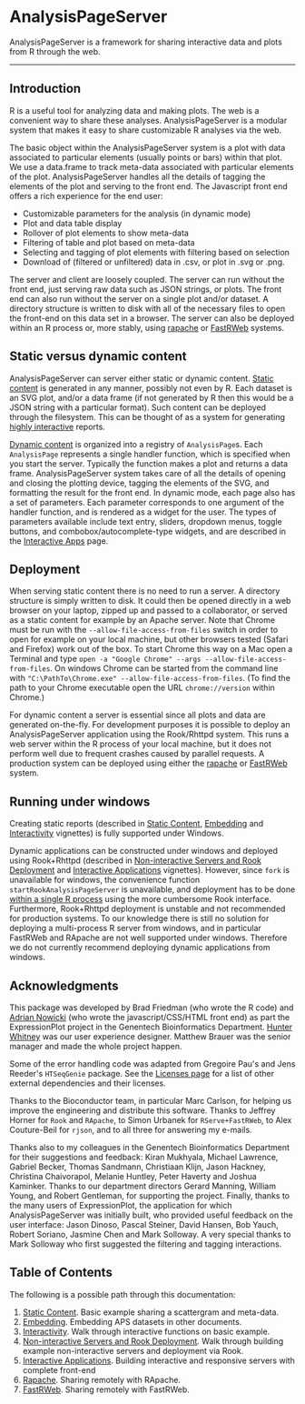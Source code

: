 <!--
%\VignetteEngine{knitr::knitr}
%\VignetteIndexEntry{0. AnalysisPageServer}
-->
<link rel="stylesheet" type="text/css" href="AnalysisPageServer.css">





# AnalysisPageServer

AnalysisPageServer is a framework for sharing interactive data and
plots from R through the web.


------

## Introduction


R is a useful tool for analyzing data and making plots. The web is a
convenient way to share these analyses. AnalysisPageServer is a
modular system that makes it easy to share customizable R analyses via
the web.

The basic object within the AnalysisPageServer system is a plot with
data associated to particular elements (usually points or bars) within
that plot. We use a data.frame to track meta-data associated with
particular elements of the plot. AnalysisPageServer handles all the
details of tagging the elements of the plot and serving to the front
end. The Javascript front end offers a rich experience for the end
user:

* Customizable parameters for the analysis (in dynamic mode)
* Plot and data table display
* Rollover of plot elements to show meta-data
* Filtering of table and plot based on meta-data
* Selecting and tagging of plot elements with filtering based on selection
* Download of (filtered or unfiltered) data in .csv, or plot in .svg or .png.

The server and client are loosely coupled. The server can run without the
front end, just serving raw data such as JSON strings, or plots. The front end
can also run without the server on a single plot and/or dataset. A directory
structure is written to disk with all of the necessary files to open
the front-end on this data set in a browser.
The server can also be deployed within an R process or, more stably, using
[rapache](http://rapache.net) or [FastRWeb](http://rforge.net/FastRWeb) systems.


## Static versus dynamic content

AnalysisPageServer can server either static or dynamic content. [Static
content](StaticContent.html) is generated in any manner, possibly not even by R. Each
dataset is an SVG plot, and/or a data frame (if not generated by R
then this would be a JSON string with a particular format). Such
content can be deployed through the filesystem. This can be thought of
as a system for generating [highly interactive](Interactivity.html) reports.

[Dynamic content](ExampleServers.html) is organized into a registry of `AnalysisPage`s. Each
`AnalysisPage` represents a single handler function, which is specified
when you start the server. Typically the function makes a plot and
returns a data frame. AnalysisPageServer system takes care of all the
details of opening and closing the plotting device, tagging the
elements of the SVG, and formatting the result for the front end. In
dynamic mode, each page also has a set of parameters. Each parameter
corresponds to one argument of the handler function, and is rendered
as a widget for the user. The types of parameters available include
text entry, sliders, dropdown menus, toggle buttons, and
combobox/autocomplete-type widgets, and are described in the [Interactive Apps](InteractiveApps.html)
page.

## Deployment

When serving static content there is no need to run a server. A
directory structure is simply written to disk. It could then be opened
directly in a web browser on your laptop, zipped up and passed to a
collaborator, or served as a static content for example by an Apache
server. Note that Chrome must be run with the `--allow-file-access-from-files`
switch in order to open for example on your local machine, but other browsers tested (Safari and Firefox)
work out of the box. To start Chrome this way on a Mac 
open a Terminal and type `open -a "Google Chrome" --args --allow-file-access-from-files`.
On windows Chrome can be started from the command line  with `"C:\PathTo\Chrome.exe" --allow-file-access-from-files`.
(To find the path to your Chrome executable open the URL `chrome://version` within Chrome.)

For dynamic content a server is essential since all plots and data are
generated on-the-fly. For development purposes it is possible to
deploy an AnalysisPageServer application using the Rook/Rhttpd
system. This runs a web server within the R process of your local
machine, but it does not perform well due to frequent crashes
caused by parallel requests. A production system can be
deployed using either the [rapache](ApacheDeployment.html) or [FastRWeb](FastRWebDeployment.html) system.

## Running under windows

Creating static reports (described in [Static Content](StaticContent.html), [Embedding](embedding.html)
and [Interactivity](Interactivity.html) vignettes) is fully supported under Windows.

Dynamic applications can be
constructed under windows and deployed using Rook+Rhttpd (described in [Non-interactive Servers and Rook Deployment](ExampleServers.html) and
[Interactive Applications](InteractiveApps.html) vignettes). However, since `fork` is unavailable for
windows, the convenience function `startRookAnalysisPageServer` is unavailable, and deployment has to be
done [within a single R process](ExampleServers.html#toc_4) using the more cumbersome Rook interface.
Furthermore, Rook+Rhttpd deployment is unstable and not recommended for production systems.
To our knowledge there is still no solution for deploying a multi-process R server from windows, and in
particular FastRWeb and RApache are not well supported under windows. Therefore
we do not currently recommend deploying dynamic applications from windows.

## Acknowledgments

This package was developed by Brad Friedman (who wrote the R code) and [Adrian Nowicki](http://www.adrian-nowicki.com/)
(who wrote the javascript/CSS/HTML front end) as part the ExpressionPlot
project in the Genentech Bioinformatics Department. [Hunter Whitney](http://hunterwhitney.com)
was our user experience designer. Matthew Brauer was the senior manager and made the whole project happen.

Some of the error handling code was
adapted from Gregoire Pau's and Jens Reeder's `HTSeqGenie` package.
See the [Licenses page](Licenses.html) for a list of other external dependencies and their licenses.

Thanks to the Bioconductor team, in particular Marc Carlson, for helping us improve the engineering and distribute
this software. Thanks to Jeffrey Horner for `Rook` and `RApache`, to Simon Urbanek for `RServe+FastRWeb`, to
Alex Couture-Beil for `rjson`, and to all three for answering my e-mails.

Thanks also to my colleagues in the Genentech Bioinformatics Department for their suggestions and feedback:
Kiran Mukhyala, Michael Lawrence, Gabriel Becker, Thomas Sandmann, Christiaan Klijn, Jason Hackney,
Christina Chaivorapol, Melanie Huntley, Peter Haverty and Joshua Kaminker.
Thanks to our department directors Gerard Manning, William Young, and Robert Gentleman, for supporting
the project.
Finally, thanks to the many users of ExpressionPlot, the application for which AnalysisPageServer was
initially built,
who provided useful feedback on the user interface:
Jason Dinoso, Pascal Steiner, David Hansen, Bob Yauch, Robert Soriano, Jasmine Chen and Mark Solloway.
A very special thanks to Mark Solloway who first suggested the filtering and tagging interactions.

## Table of Contents

The following is a possible path through this documentation:

1. [Static Content](StaticContent.html). Basic example sharing a scattergram and meta-data.
1. [Embedding](embedding.html). Embedding APS datasets in other documents.
1. [Interactivity](Interactivity.html). Walk through interactive functions on basic example.
1. [Non-interactive Servers and Rook Deployment](ExampleServers.html). Walk through building example non-interactive servers and deployment via Rook.
1. [Interactive Applications](InteractiveApps.html). Building interactive and responsive servers with complete front-end
1. [Rapache](ApacheDeployment.html). Sharing remotely with RApache.
1. [FastRWeb](FastRWebDeployment.html). Sharing remotely with FastRWeb.
